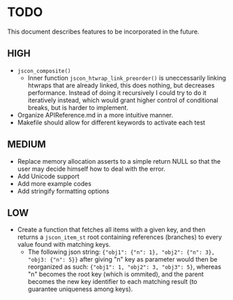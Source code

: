 # TODO

This document describes features to be incorporated in the future.

## HIGH

- `jscon_composite()`
  - Inner function `jscon_htwrap_link_preorder()` is uneccessarily linking htwraps that are already linked, this does nothing, but decreases performance. Instead of doing it recursively I could try to do it iteratively instead, which would grant higher control of conditional breaks, but is harder to implement.
- Organize APIReference.md in a more intuitive manner.
- Makefile should allow for different keywords to activate each test

## MEDIUM

- Replace memory allocation asserts to a simple return NULL so that the user may decide himself how to deal with the error.
- Add Unicode support
- Add more example codes
- Add stringify formatting options

## LOW

- Create a function that fetches all items with a given key, and then returns a `jscon_item_st` root containing references (branches) to every value found with matching keys.
  - The following json string: `{"obj1": {"n": 1}, "obj2": {"n": 3}, "obj3: {"n": 5}}` after giving "n" key as parameter would then be reorganized as such: `{"obj1": 1, "obj2": 3, "obj3": 5}`, whereas "n" becomes the root key (which is ommited), and the parent becomes the new key identifier to each matching result (to guarantee uniqueness among keys).

  

